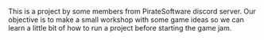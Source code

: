This is a project by some members from PirateSoftware discord server. 
Our objective is to make a small workshop with some game ideas so we can learn a little bit of how to run a project before starting the game jam.

